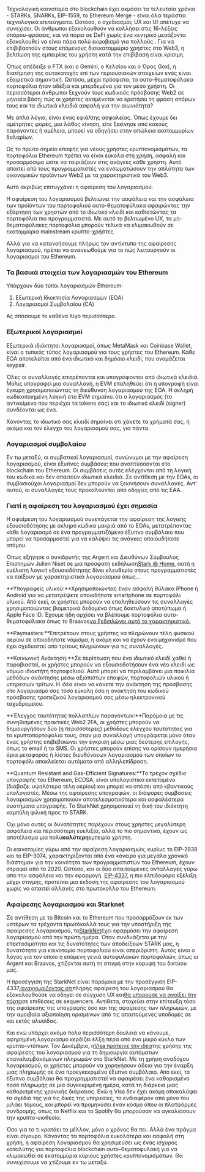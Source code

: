 Τεχνολογική καινοτομία στο blockchain έχει ακμάσει τα τελευταία χρόνια - STARKs, SNARKs, EIP-1559, το Ethereum Merge - είναι όλα τεράστια τεχνολογικά επιτεύγματα. Ωστόσο, ο σχεδιασμός UX και UI απέτυχε να συνεχίσει. Οι άνθρωποι εξακολουθούν να κολλήσει στις 16-λέξεις σπόρου-φράσεις, και να πάρει σε DeFi χωρίς ένα κεντρικό μεσάζοντα εξακολουθεί να είναι πάρα πολύ εκφοβισμό για πολλούς . Για να επιβιβαστούν στους επόμενους δισεκατομμύριο χρήστες στο Web3, η βελτίωση της εμπειρίας του χρήστη κατά την επιβίβαση είναι κρίσιμη.

Όπως απέδειξε ο FTX (και ο Gemini, ο Κελσίου και ο Όρος Gox), η διατήρηση της αυτοκατοχής επί των περιουσιακών στοιχείων ενός είναι εξαιρετικά σημαντική. Ωστόσο, μέχρι πρόσφατα, τα αυτο-θεματοφύλακα πορτοφόλια ήταν αδέξια και μπερδεμένα για τον μέσο χρήστη. Οι περισσότεροι άνθρωποι ξεχνούν τους κωδικούς πρόσβασης Web2 σε μηνιαία βάση; πώς οι χρήστες αναμένεται να κρατήσει τη φράση σπόρων τους και τα ιδιωτικά κλειδιά ασφαλή για την αιωνιότητα?

Με απλά λόγια, είναι ένας εφιάλτης ασφαλείας. Όπως έχουμε δει αμέτρητες φορές, μια λάθος κίνηση, είτε ξεκίνησε από κακούς παράγοντες ή αμέλεια, μπορεί να οδηγήσει στην απώλεια εκατομμυρίων δολαρίων.

Ως το πρώτο σημείο επαφής για νέους χρήστες κρυπτονομισμάτων, τα πορτοφόλια Ethereum πρέπει να είναι εύκολα στη χρήση, ασφαλή και προσαρμόσιμα ώστε να ταιριάζουν στις ανάγκες κάθε χρήστη. Αυτό απαιτεί από τους προγραμματιστές να ενσωματώσουν την απλότητα των οικονομικών προϊόντων Web2 με τα χαρακτηριστικά του Web3.

Αυτό ακριβώς επιτυγχάνει η αφαίρεση του λογαριασμού.

Η αφαίρεση του λογαριασμού βελτιώνει την ασφάλεια και την ασφάλεια των προϊόντων του πορτοφολιού αυτο-θεματοφύλακα αφαιρώντας την εξάρτηση των χρηστών από το ιδιωτικό κλειδί και καθιστώντας τα πορτοφόλια πιο προγραμματιστά. Με αυτό το βελτιωμένο UX, τα μη-θεματοφύλακες πορτοφόλια μπορούν τελικά να κλιμακωθούν σε εκατομμύρια mainstream κρυπτο-χρήστες.

Αλλά για να κατανοήσουμε πλήρως τον αντίκτυπο της αφαίρεσης λογαριασμού, πρέπει να ανανεωθούμε για το πώς λειτουργούν οι λογαριασμοί του Ethereum.

### Τα βασικά στοιχεία των λογαριασμών του Ethereum

Υπάρχουν δύο τύποι λογαριασμών Ethereum:

1. Εξωτερική Ιδιοκτησία Λογαριασμών (EOA)
2. Λογαριασμοί Συμβολαίου (CA)

Ας σπάσουμε το καθένα λίγο περισσότερο.

### Εξωτερικοί λογαριασμοί

Εξωτερικά ιδιόκτητοι λογαριασμοί, όπως MetaMask και Coinbase Wallet, είναι ο τυπικός τύπος λογαριασμού για τους χρήστες του Ethereum. Κάθε EOA αποτελείται από ένα ιδιωτικό και δημόσιο κλειδί, που ονομάζεται keypair.

Όλες οι συναλλαγές επιτρέπονται και υπογράφονται από ιδιωτικά κλειδιά. Μόλις υπογραφεί μια συναλλαγή, η EVM επαληθεύει ότι η υπογραφή είναι έγκυρη χρησιμοποιώντας τη διεύθυνση λογαριασμού της EOA. Η σκληρή κωδικοποιημένη λογική στο EVM σημαίνει ότι ο λογαριασμός (το αντικείμενο που περιέχει τα tokens σας) και το ιδιωτικό κλειδί (signer) συνδέονται ως ένα.

Χάνοντας το ιδιωτικό σας κλειδί σημαίνει ότι χάνετε τα χρήματά σας, ή ακόμα και τον έλεγχο του λογαριασμού σας, για πάντα.

### Λογαριασμοί συμβολαίου

Εν τω μεταξύ, οι συμβατικοί λογαριασμοί, συνώνυμοι με την αφαίρεση λογαριασμού, είναι έξυπνες συμβάσεις που αναπτύσσονται στο blockchain του Ethereum. Οι συμβάσεις αυτές ελέγχονται από τη λογική του κώδικα και δεν απαιτούν ιδιωτικά κλειδιά. Σε αντίθεση με την EOAs, οι συμβασιούχοι λογαριασμοί δεν μπορούν να ξεκινήσουν συναλλαγές. Αντ' αυτού, οι συναλλαγές τους προκαλούνται από οδηγίες από τις ΕΑΑ.

### Γιατί η αφαίρεση του λογαριασμού έχει σημασία

Η αφαίρεση του λογαριασμού συνεπάγεται την αφαίρεση της λογικής εξουσιοδότησης με σκληρό κώδικα μακριά από το EOAs, μετατρέποντας κάθε λογαριασμό σε ένα προγραμματιζόμενο έξυπνο συμβόλαιο που μπορεί να προσαρμοστεί για να καλύψει τις ανάγκες οποιουδήποτε ατόμου.

Όπως εξήγησε ο συνιδρυτής της Argent και Διευθύνων Σύμβουλος Επιστημών Julien Niset σε μια πρόσφατη εκδήλωση[Stark @ Home](https://www.crowdcast.io/e/7olimxqv), αυτή η ευέλικτη λογική εξουσιοδότησης δίνει ελευθερία στους προγραμματιστές να παίξουν με χαρακτηριστικά λογαριασμού όπως…

**Υπογραφείς υλικού:**Χρησιμοποιώντας έναν ασφαλή θύλακα iPhone ή Android για να μετατρέψετε οποιοδήποτε smartphone σε πορτοφόλι υλικού. Από εκεί, οι χρήστες μπορούν να επαληθεύσουν τις συναλλαγές χρησιμοποιώντας βιομετρικά δεδομένα όπως δακτυλικό αποτύπωμα ή Apple Face ID. Έχουμε ήδη αρχίσει να βλέπουμε πορτοφόλια αυτο-θεματοφύλακα όπως το Braavos[να ξεδιπλώνει αυτό το χαρακτηριστικό.](https://medium.com/@braavos_starknet_wallet/hardware-signer-the-last-innovation-for-wallet-crypto-everyday-users-7e1974f93944)

**Paymasters:**Επιτρέπουν στους χρήστες να πληρώνουν τέλη φυσικού αερίου σε οποιοδήποτε νόμισμα, ή ακόμη και να έχουν ένα μηχανισμό που έχει σχεδιαστεί από τρίτους πληρώνουν για τις συναλλαγές.

**Κοινωνική Ανάκτηση:**Σε περίπτωση που ένα ιδιωτικό κλειδί χαθεί ή παραβιαστεί, οι χρήστες μπορούν να εξουσιοδοτήσουν ένα νέο κλειδί ως νόμιμο ιδιοκτήτη πορτοφολιού. Αυτό μπορεί να περιλαμβάνει μια ποικιλία μεθόδων ανάκτησης μέσω αξιόπιστων επαφών, πορτοφολιών υλικού ή υπηρεσιών τρίτων. Η ιδέα είναι να κάνετε την ανάκτηση της πρόσβασης στο λογαριασμό σας τόσο εύκολη όσο η ανάκτηση του κωδικού πρόσβασης τραπεζικού λογαριασμού σας μέσω ηλεκτρονικού ταχυδρομείου.

**Έλεγχος ταυτότητας πολλαπλών παραγόντων:**Παρόμοια με τις συνηθισμένες πρακτικές Web2 2FA, οι χρήστες μπορούν να δημιουργήσουν δύο (ή περισσότερες) μεθόδους ελέγχου ταυτότητας για τα κρυπτοπορτοφόλια τους, όταν μια συναλλαγή υπογράφεται μόνο όταν ένας χρήστης επιβεβαιώνει την έγκριση μέσω μιας δεύτερης επιλογής, όπως το email ή το SMS. Οι χρήστες μπορούν επίσης να ορίσουν ημερήσια όρια μεταφοράς ή λίστες διευθύνσεων λογαριασμού των οποίων το πορτοφόλι αποκλείεται αυτόματα από αλληλεπίδραση.

**Quantum Resistant and Gas-Efficient Signatures:**Το τρέχον σχέδιο υπογραφής του Ethereum, ECDSA, είναι υπολογιστικά εκτεταμένο (διάβαζε: υψηλότερα τέλη αερίου) και μπορεί να σπάσει από κβαντικούς υπολογιστές. Μέσω της αφαίρεσης υπογραφών, οι διάφορες συμβάσεις λογαριασμών χρησιμοποιούν αποτελεσματικότερα και ασφαλέστερα συστήματα υπογραφής. Το StarkNet χρησιμοποιεί τη δική του ιδιόκτητη καμπύλη φιλική προς το STARK.

Όχι μόνο αυτές οι δυνατότητες παρέχουν στους χρήστες μεγαλύτερη ασφάλεια και περισσότερη ευελιξία, αλλά το πιο σημαντικό, έχουν ως αποτέλεσμα μια πολύ**καλύτερη**εμπειρία χρήστη.

Οι καινοτομίες γύρω από την αφαίρεση λογαριασμών, κυρίως το EIP-2938 και το EIP-3074, χαρακτηρίζονται από ένα «όνειρο για μεγάλο χρονικό διάστημα» για την κοινότητα των προγραμματιστών του Ethereum, έχουν στραφεί από το 2020. Ωστόσο, και οι δύο απαιτούμενες ανταλλαγές γύρω από την ασφάλεια και την εφαρμογή. [EIP-4337](https://github.com/ethereum/EIPs/blob/3fd65b1a782912bfc18cb975c62c55f733c7c96e/EIPS/eip-4337.md), η πιο ελπιδοφόρα εξέλιξη μέχρι στιγμής, προτείνει μια έκδοση της αφαίρεσης του λογαριασμού χωρίς να απαιτεί αλλαγές στο πρωτόκολλο του Ethereum.

### **Αφαίρεσης λογαριασμού και Starknet**

Σε αντίθεση με το Bitcoin και το Ethereum που προσαρμόζουν εκ των υστέρων τα τρέχοντα πρωτόκολλά τους για την υποστήριξη της αφαίρεσης λογαριασμού, το[StarkNet](https://starkware.co/starknet/)έχει εφαρμόσει την αφαίρεση λογαριασμού από την πρώτη ημέρα. Όταν συνδυάζεται με την επεκτασιμότητα και τις δυνατότητες των αποδείξεων STARK μας, η δυνατότητα για καινοτομία πορτοφολιού είναι απεριόριστη. Αυτός είναι ο λόγος για τον οποίο η επόμενη γενιά αυτοφυλακών πορτοφολιών, όπως οι Argent και Braavos, χτίζονται αυτή τη στιγμή στην κορυφή του δικτύου μας.

Η προσέγγιση της StarkNet είναι παρόμοια με την προσέγγιση EIP-4337,[αναγνωρίζοντας ότι](https://community.starknet.io/t/starknet-account-abstraction-model-part-1/781)πλήρης αφαίρεση του λογαριασμού θα εξακολουθούσε να οδηγεί σε σύγχυση UX και[θα μπορούσε να ανοίξει την πόρτα](https://github.com/ethereum/EIPs/blob/master/EIPS/eip-4337.md#rationale)σε επιθέσεις σε sequencers. Αντίθετα, στοχεύει στην επίτευξη τόσο της αφαίρεσης της υπογραφής όσο και της αφαίρεσης των πληρωμών, με την αμοιβαία αξιοποίηση ορισμένων από τις απαιτούμενες υποδομές σε και εκτός αλυσίδας.

Και ενώ υπάρχει ακόμα πολύ περισσότερη δουλειά να κάνουμε, αφηρημένη λογαριασμό κερδίζει έλξη πέρα από ένα μικρό κύκλο των κρυπτο-ντόπιων. Τον Δεκέμβριο, η[Visa πρότεινε την ιδέα](https://www.coindesk.com/tech/2023/01/11/ethereum-upgrade-could-make-it-harder-to-lose-all-your-crypto/)της χρήσης της αφαίρεσης του λογαριασμού για τη δημιουργία αυτόματων επαναλαμβανόμενων πληρωμών στο StarkNet. Με τη χρήση αναδόχου λογαριασμού, οι χρήστες μπορούν να χορηγήσουν άδεια για την έναρξη μιας πληρωμής σε ένα προεγκεκριμένο έξυπνο συμβόλαιο. Από εκεί, το έξυπνο συμβόλαιο θα προγραμματιστεί να αφαιρέσει ένα καθορισμένο ποσό πληρωμής σε μια συγκεκριμένη ημέρα, κατά τη διάρκεια μιας καθορισμένης χρονικής διάρκειας. Ενώ η Visa δεν έχει ακόμη αποκαλύψει τα σχέδιά της για τις δικές της υπηρεσίες, το ενδιαφέρον από μόνο του μιλάει τόμους, και μπορεί να προμηνύσει έναν κόσμο όπου οι πλατφόρμες συνδρομής, όπως το Netflix και το Spotify θα μπορούσαν να αγκαλιάσουν την κρυπτο-υιοθεσία.

Όσο για το τι κρατάει το μέλλον, μόνο ο χρόνος θα πει. Αλλά ένα πράγμα είναι σίγουρο. Κάνοντας τα πορτοφόλια ευκολότερα και ασφαλή στη χρήση, η αφαίρεση λογαριασμού θα χρησιμεύσει ως ένας ισχυρός καταλύτης για πορτοφόλια blockchain αυτο-θεματοφυλακή για να κλιμακωθεί σε εκατομμύρια κύριους χρήστες κρυπτονομισμάτων. Θα συνεχίσουμε να χτίζουμε εν τω μεταξύ.